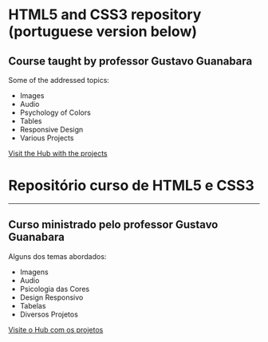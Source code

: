 <h1>HTML5 and CSS3 repository (portuguese version below)</h1>

<h2>Course taught by professor <strong>Gustavo Guanabara</strong></h2>
<p>Some of the addressed topics: </p>
<ul>
    <li>Images</li>
    <li>Audio</li>
    <li>Psychology of Colors</li>
    <li>Tables</li>
    <li>Responsive Design</li>
    <li>Various Projects</li>
</ul>

<a href="https://victor-spichenkoff.github.io/html-css/">Visit the Hub with the projects</a>


<h1>Repositório curso de HTML5 e CSS3</h1>
<hr>
<h2>Curso ministrado pelo professor <strong>Gustavo Guanabara</strong></h2>
<p>Alguns dos temas abordados: </p>
<ul>
    <li>Imagens</li>
    <li>Audio</li>
    <li>Psicologia das Cores</li>
    <li>Design Responsivo</li>
    <li>Tabelas</li>
    <li>Diversos Projetos</li>
</ul>

<a href="https://victor-spichenkoff.github.io/html-css/" target="_blank">Visite o Hub com os projetos</a>